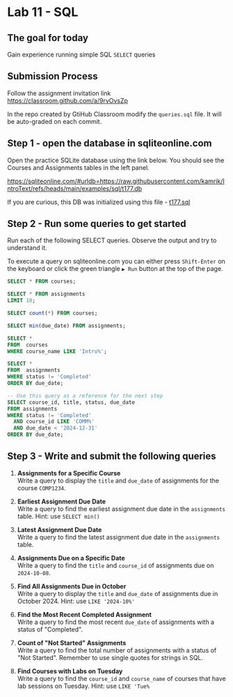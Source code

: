 # Lab 11 - SQL

## The goal for today
Gain experience running simple SQL `SELECT` queries

## Submission Process
Follow the assignment invitation link  
https://classroom.github.com/a/9rvOvsZp

In the repo created by GtiHub Classroom modify the `queries.sql` file. It will be auto-graded on each commit.

## Step 1 - open the database in sqliteonline.com
Open the practice SQLite database using the link below.
You should see the Courses and Assignments tables in the left panel.

https://sqliteonline.com/#urldb=https://raw.githubusercontent.com/kamrik/IntroText/refs/heads/main/examples/sql/t177.db

If you are curious, this DB was initialized using this file - [t177.sql](../examples/sql/t177.sql)


## Step 2 - Run some queries to get started
Run each of the following SELECT queries. Observe the output and try to understand it.

To execute a query on sqliteonline.com you can either press `Shift-Enter` on the keyboard or click the green triangle `▶ Run` button at the top of the page.


```sql
SELECT * FROM courses;

SELECT * FROM assignments
LIMIT 10; 

SELECT count(*) FROM courses;

SELECT min(due_date) FROM assignments;

SELECT *
FROM  courses
WHERE course_name LIKE 'Intro%';

SELECT *
FROM  assignments
WHERE status != 'Completed'
ORDER BY due_date;

-- Use this query as a reference for the next step
SELECT course_id, title, status, due_date
FROM assignments
WHERE status != 'Completed'	
  AND course_id LIKE 'COMM%'
  AND due_date < '2024-12-31'
ORDER BY due_date;
```

## Step 3 - Write and submit the following queries

1. **Assignments for a Specific Course**  
   Write a query to display the `title` and `due_date` of assignments for the course `COMP1234`.


2. **Earliest Assignment Due Date**  
   Write a query to find the earliest assignment due date in the `assignments` table. Hint: use `SELECT min()`

   
3. **Latest Assignment Due Date**  
   Write a query to find the latest assignment due date in the `assignments` table.

4. **Assignments Due on a Specific Date**  
    Write a query to find the `title` and `course_id` of assignments due on `2024-10-08`.

5. **Find All Assignments Due in October**  
   Write a query to display the `title` and `due_date` of assignments due in October 2024. Hint: use `LIKE '2024-10%'`

6. **Find the Most Recent Completed Assignment**  
    Write a query to find the most recent `due_date` of assignments with a status of "Completed".

7. **Count of "Not Started" Assignments**  
   Write a query to find the total number of assignments with a status of "Not Started". Remember to use single quotes for strings in SQL.

8. **Find Courses with Labs on Tuesday**  
   Write a query to find the `course_id` and `course_name` of courses that have lab sessions on Tuesday. Hint: use `LIKE 'Tue%`
   

